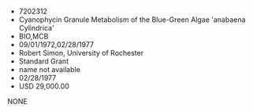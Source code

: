* 7202312
* Cyanophycin Granule Metabolism of the Blue-Green Algae      'anabaena Cylindrica'
* BIO,MCB
* 09/01/1972,02/28/1977
* Robert Simon, University of Rochester
* Standard Grant
*   name not available
* 02/28/1977
* USD 29,000.00

NONE